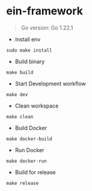 # ein-framework

> Go version: Go 1.22.1

- Install env

```shell
sudo make install
```

- Build binary

```shell
make build
```

- Start Development workflow

```shell
make dev 
```

- Clean workspace

```shell
make clean
```

- Build Docker

```
make docker-build
```

- Run Docker

```shell
make docker-run
```


- Build for release

```shell
make release
```